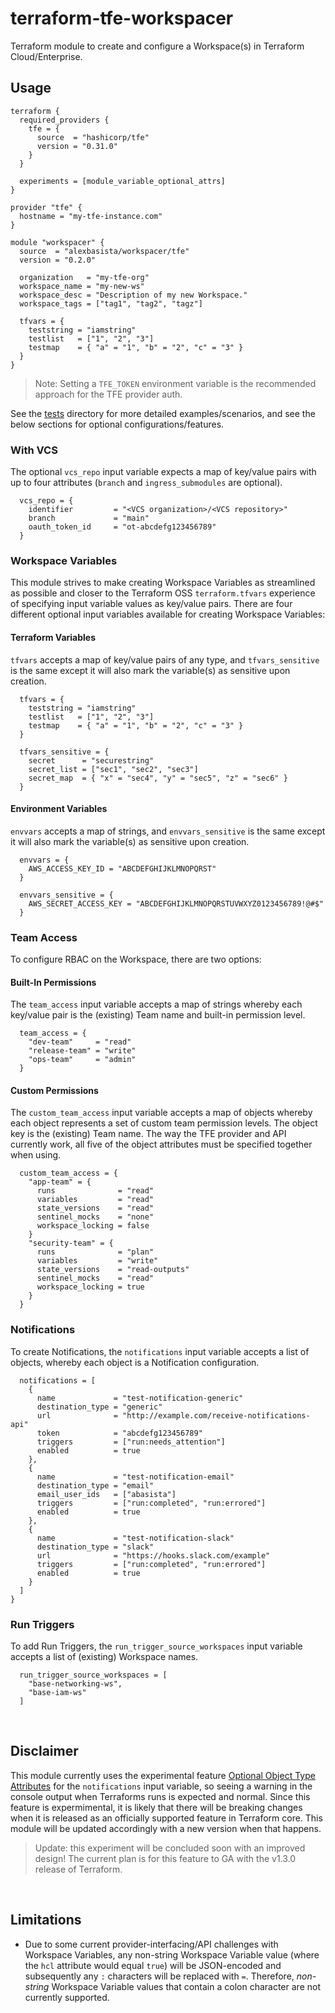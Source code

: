 # terraform-tfe-workspacer
Terraform module to create and configure a Workspace(s) in Terraform Cloud/Enterprise.

## Usage
```hcl
terraform {
  required_providers {
    tfe = {
      source  = "hashicorp/tfe"
      version = "0.31.0"
    }
  }

  experiments = [module_variable_optional_attrs]
}

provider "tfe" {
  hostname = "my-tfe-instance.com"
}

module "workspacer" {
  source  = "alexbasista/workspacer/tfe"
  version = "0.2.0"

  organization   = "my-tfe-org"
  workspace_name = "my-new-ws"
  workspace_desc = "Description of my new Workspace."
  workspace_tags = ["tag1", "tag2", "tagz"]

  tfvars = {
    teststring = "iamstring"
    testlist   = ["1", "2", "3"]
    testmap    = { "a" = "1", "b" = "2", "c" = "3" }
  }
}
```
> Note: Setting a `TFE_TOKEN` environment variable is the recommended approach for the TFE provider auth.

See the [tests](./tests) directory for more detailed examples/scenarios, and see the below sections for optional configurations/features.

### With VCS
The optional `vcs_repo` input variable expects a map of key/value pairs with up to four attributes (`branch` and `ingress_submodules` are optional).
```hcl
  vcs_repo = {
    identifier         = "<VCS organization>/<VCS repository>"
    branch             = "main"
    oauth_token_id     = "ot-abcdefg123456789"
  }
```

### Workspace Variables
This module strives to make creating Workspace Variables as streamlined as possible and closer to the Terraform OSS `terraform.tfvars` experience of specifying input variable values as key/value pairs. There are four different optional input variables available for creating Workspace Variables:

#### Terraform Variables
`tfvars` accepts a map of key/value pairs of any type, and `tfvars_sensitive` is the same except it will also mark the variable(s) as sensitive upon creation.
```hcl
  tfvars = {
    teststring = "iamstring"
    testlist   = ["1", "2", "3"]
    testmap    = { "a" = "1", "b" = "2", "c" = "3" }
  }

  tfvars_sensitive = {
    secret      = "securestring"
    secret_list = ["sec1", "sec2", "sec3"]
    secret_map  = { "x" = "sec4", "y" = "sec5", "z" = "sec6" }
  }
```

#### Environment Variables
`envvars` accepts a map of strings, and `envvars_sensitive` is the same except it will also mark the variable(s) as sensitive upon creation.
```hcl
  envvars = {
    AWS_ACCESS_KEY_ID = "ABCDEFGHIJKLMNOPQRST"
  }

  envvars_sensitive = {
    AWS_SECRET_ACCESS_KEY = "ABCDEFGHIJKLMNOPQRSTUVWXYZ0123456789!@#$"
  }
```

### Team Access
To configure RBAC on the Workspace, there are two options:

#### Built-In Permissions
The `team_access` input variable accepts a map of strings whereby each key/value pair is the (existing) Team name and built-in permission level.

```hcl
  team_access = {
    "dev-team"     = "read"
    "release-team" = "write"
    "ops-team"     = "admin"
  }
```

#### Custom Permissions
The `custom_team_access` input variable accepts a map of objects whereby each object represents a set of custom team permission levels. The object key is the (existing) Team name. The way the TFE provider and API currently work, all five of the object attributes must be specified together when using.

```hcl
  custom_team_access = {
    "app-team" = {
      runs              = "read"
      variables         = "read"
      state_versions    = "read"
      sentinel_mocks    = "none"
      workspace_locking = false
    }
    "security-team" = {
      runs              = "plan"
      variables         = "write"
      state_versions    = "read-outputs"
      sentinel_mocks    = "read"
      workspace_locking = true
    }
  }
```

### Notifications
To create Notifications, the `notifications` input variable accepts a list of objects, whereby each object is a Notification configuration.

```hcl
  notifications = [
    {
      name             = "test-notification-generic"
      destination_type = "generic"
      url              = "http://example.com/receive-notifications-api"
      token            = "abcdefg123456789"
      triggers         = ["run:needs_attention"]
      enabled          = true
    },
    {
      name             = "test-notification-email"
      destination_type = "email"
      email_user_ids   = ["abasista"]
      triggers         = ["run:completed", "run:errored"]
      enabled          = true
    },
    {
      name             = "test-notification-slack"
      destination_type = "slack"
      url              = "https://hooks.slack.com/example"
      triggers         = ["run:completed", "run:errored"]
      enabled          = true
    }
  ]
}
```

### Run Triggers
To add Run Triggers, the `run_trigger_source_workspaces` input variable accepts a list of (existing) Workspace names.

```hcl
  run_trigger_source_workspaces = [
    "base-networking-ws",
    "base-iam-ws"
  ]
```
<p>&nbsp;</p>

## Disclaimer
This module currently uses the experimental feature [Optional Object Type Attributes](https://www.terraform.io/docs/language/expressions/type-constraints.html#experimental-optional-object-type-attributes) for the `notifications` input variable, so seeing a warning in the console output when Terraforms runs is expected and normal. Since this feature is expermimental, it is likely that there will be breaking changes when it is released as an officially supported feature in Terraform core. This module will be updated accordingly with a new version when that happens.
> Update: this experiment will be concluded soon with an improved design! The current plan is for this feature to GA with the v1.3.0 release of Terraform.
<p>&nbsp;</p>

## Limitations
- Due to some current provider-interfacing/API challenges with Workspace Variables, any non-string Workspace Variable value (where the `hcl` attribute would equal `true`) will be JSON-encoded and subsequently any `:` characters will be replaced with `=`. Therefore, _non-string_ Workspace Variable values that contain a colon character are not currently supported.